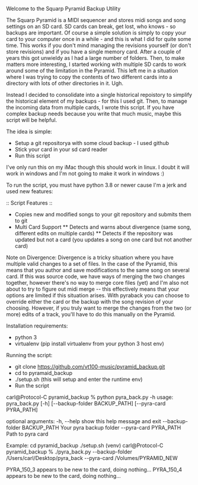 Welcome to the Squarp Pyramid Backup Utility

The Squarp Pyramid is a MIDI sequencer and stores midi songs and song settings on an SD card.  SD cards can break, get lost, who knows - so backups are important.  Of course a simple solution is simply to copy your card to your computer once in a while - and this is what I did for quite some time.  This works if you don't mind managing the revisions yourself (or don't store revisions) and if you have a single memory card.  After a couple of years this got unwieldy as I had a large number of folders.  Then, to make matters more interesting, I started working with multiple SD cards to work around some of the limitation in the Pyramid.  This left me in a situation where I was trying to copy the contents of two different cards into a directory with lots of other directories in it.  Ugh.

Instead I decided to consolidate into a single historical repoistory to simplify the historical element of my backups - for this I used git.  Then, to manage the incoming data from multiple cards, I wrote this script.  If you have complex backup needs because you write that much music, maybe this script will be helpful.

The idea is simple:
   * Setup a git repositorya with some cloud backup - I used github
   * Stick your card in your sd card reader
   * Run this script
   
I've only run this on my iMac though this should work in linux.  I doubt it will work in windows and I'm not going to make it work in windows :)

To run the script, you must have python 3.8 or newer cause I'm a jerk and used new features:

:: Script Features ::
   * Copies new and modified songs to your git repository and submits them to git
   * Multi Card Support
   ** Detects and warns about divergence (same song, different edits on multiple cards)
   ** Detects if the repository was updated but not a card (you updates a song on one card but not another card)

Note on Divergence:  Divergence is a tricky situation where you have multiple valid changes to a set of files.  In the case of the Pyramid, this means that you author and save modifications to the same song on several card.  If this was source code, we have ways of merging the two changes together, however there's no way to merge core files (yet) and I'm also not about to try to figure out midi merge -- this effectively means that your options are limited if this situation arises.  With pyraback you can choose to override either the card or the backup with the song revision of your choosing.  However, if you truly want to merge the changes from the two (or more) edits of a track, you'll have to do this manually on the Pyramid.

Installation requirements:
   * python 3
   * virtualenv  (pip install virtualenv from your python 3 host env)

Running the script:
   * git clone https://github.com/vt100-music/pyramid_backup.git
   * cd to pyramaid_backup
   * ./setup.sh  (this will setup and enter the runtime env)
   * Run the script

carl@Protocol-C pyramid_backup % python pyra_back.py -h
usage: pyra_back.py [-h] [--backup-folder BACKUP_PATH] [--pyra-card PYRA_PATH]

optional arguments:
  -h, --help            show this help message and exit
  --backup-folder BACKUP_PATH
                        Your pyra backup folder
  --pyra-card PYRA_PATH
                        Path to pyra card
                        
Example:
cd pyramid_backup
./setup.sh
(venv) carl@Protocol-C pyramid_backup % ./pyra_back.py --backup-folder /Users/carl/Desktop/pyra_back --pyra-card /Volumes/PYRAMID_NEW

PYRA_150_3 appears to be new to the card, doing nothing...
PYRA_150_4 appears to be new to the card, doing nothing...


